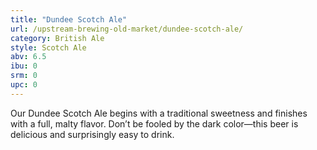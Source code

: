 ```yaml
---
title: "Dundee Scotch Ale"
url: /upstream-brewing-old-market/dundee-scotch-ale/
category: British Ale
style: Scotch Ale
abv: 6.5
ibu: 0
srm: 0
upc: 0
---
```

Our Dundee Scotch Ale begins with a traditional 
sweetness and finishes with a full, malty flavor. Don’t be fooled by the dark color—this beer is delicious and surprisingly easy to drink.
